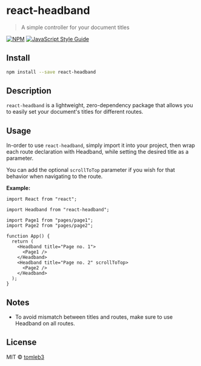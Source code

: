 # react-headband

> A simple controller for your document titles

[![NPM](https://img.shields.io/npm/v/react-headband.svg)](https://www.npmjs.com/package/react-headband) [![JavaScript Style Guide](https://img.shields.io/badge/code_style-standard-brightgreen.svg)](https://standardjs.com)

## Install

```bash
npm install --save react-headband
```

## Description

`react-headband` is a lightweight, zero-dependency package that allows you to easily set your document's titles for different routes.

## Usage

In-order to use `react-headband`, simply import it into your project, then wrap each route declaration with Headband, while setting the desired title as a parameter.

You can add the optional `scrollToTop` parameter if you wish for that behavior when navigating to the route.

**Example:**

```tsx
import React from "react";

import Headband from "react-headband";

import Page1 from "pages/page1";
import Page2 from "pages/page2";

function App() {
  return (
    <Headband title="Page no. 1">
      <Page1 />
    </Headband>
    <Headband title="Page no. 2" scrollToTop>
      <Page2 />
    </Headband>
  );
}
```

## Notes

- To avoid mismatch between titles and routes, make sure to use Headband on all routes.

## License

MIT © [tomleb3](https://github.com/tomleb3)
